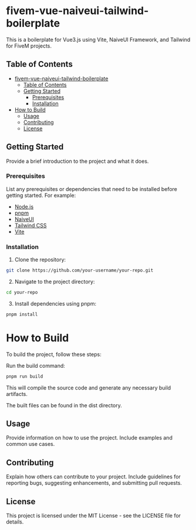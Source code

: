 # fivem-vue-naiveui-tailwind-boilerplate

This is a boilerplate for Vue3.js using Vite, NaiveUI Framework, and Tailwind for FiveM projects.

## Table of Contents

- [fivem-vue-naiveui-tailwind-boilerplate](#fivem-vue-naiveui-tailwind-boilerplate)
  - [Table of Contents](#table-of-contents)
  - [Getting Started](#getting-started)
    - [Prerequisites](#prerequisites)
    - [Installation](#installation)
- [How to Build](#how-to-build)
  - [Usage](#usage)
  - [Contributing](#contributing)
  - [License](#license)

## Getting Started

Provide a brief introduction to the project and what it does.

### Prerequisites

List any prerequisites or dependencies that need to be installed before getting started. For example:

- [Node.js](https://nodejs.org/)
- [pnpm](https://pnpm.js.org/)
- [NaiveUI](https://www.naiveui.com/)
- [Tailwind CSS](https://tailwindcss.com/)
- [Vite](https://vitejs.dev/)

### Installation

1. Clone the repository:

```bash
git clone https://github.com/your-username/your-repo.git
```

2. Navigate to the project directory:

```bash
cd your-repo
```

3. Install dependencies using pnpm:

```bash
pnpm install
```

# How to Build
To build the project, follow these steps:

Run the build command:

```bash
pnpm run build
```
This will compile the source code and generate any necessary build artifacts.

The built files can be found in the dist directory.

## Usage
Provide information on how to use the project. Include examples and common use cases.

## Contributing
Explain how others can contribute to your project. Include guidelines for reporting bugs, suggesting enhancements, and submitting pull requests.

## License
This project is licensed under the MIT License - see the LICENSE file for details.
